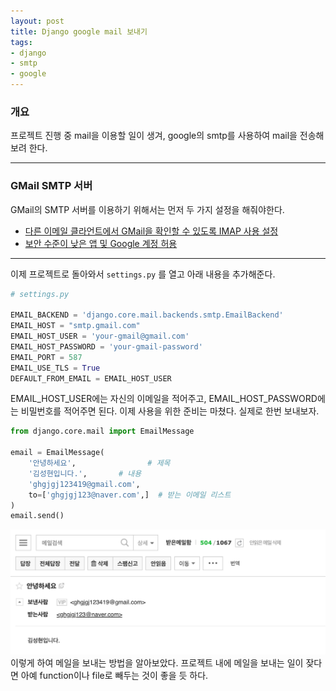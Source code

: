 ```yaml
---
layout: post
title: Django google mail 보내기
tags:
- django
- smtp
- google
---
```

### 개요
프로젝트 진행 중 mail을 이용할 일이 생겨, google의 smtp를 사용하여 mail을 전송해보려 한다.

---
### GMail SMTP 서버
GMail의 SMTP 서버를 이용하기 위해서는 먼저 두 가지 설정을 해줘야한다.

-   [다른 이메일 클라언트에서 GMail을 확인할 수 있도록 IMAP 사용 설정](https://support.google.com/mail/answer/7126229?hl=ko&rd=3&visit_id=1-636281811566888160-3239280507#ts=1665018)
-   [보안 수준이 낮은 앱 및 Google 계정 허용](https://myaccount.google.com/lesssecureapps)
---
이제 프로젝트로 돌아와서
`settings.py` 를 열고 아래 내용을 추가해준다.
```python
# settings.py

EMAIL_BACKEND = 'django.core.mail.backends.smtp.EmailBackend'
EMAIL_HOST = "smtp.gmail.com"
EMAIL_HOST_USER = 'your-gmail@gmail.com'
EMAIL_HOST_PASSWORD = 'your-gmail-password'
EMAIL_PORT = 587
EMAIL_USE_TLS = True
DEFAULT_FROM_EMAIL = EMAIL_HOST_USER
```
EMAIL_HOST_USER에는 자신의 이메일을 적어주고, EMAIL_HOST_PASSWORD에는 비밀번호를 적어주면 된다.
이제 사용을 위한 준비는 마쳤다.
실제로 한번 보내보자. 
```python
from django.core.mail import EmailMessage

email = EmailMessage(
    '안녕하세요',                # 제목
    '김성현입니다.',       # 내용
    'ghgjgj123419@gmail.com',
    to=['ghgjgj123@naver.com',]  # 받는 이메일 리스트
)
email.send()
```
![image](./images/mail/1.png)
이렇게 하여 메일을 보내는 방법을 알아보았다.
프로젝트 내에 메일을 보내는 일이 잦다면 아예 function이나 file로 빼두는 것이 좋을 듯 하다.
